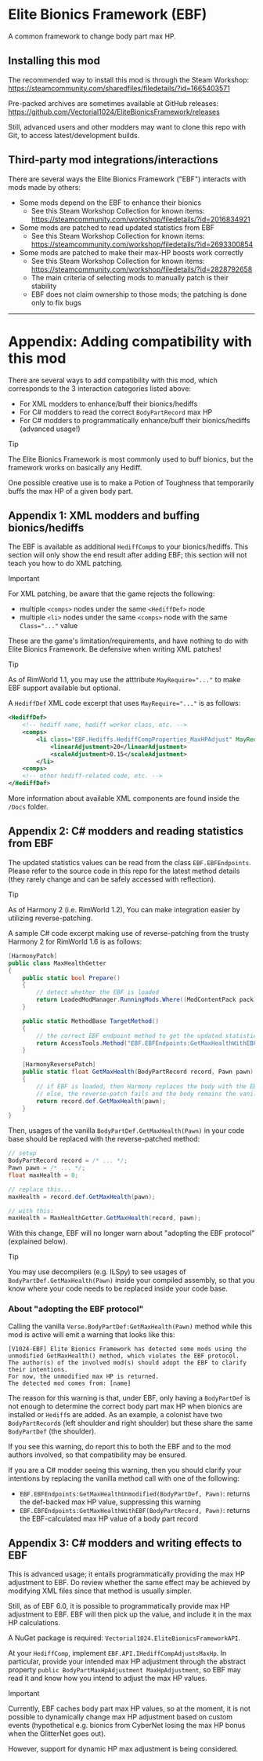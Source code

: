 # Elite Bionics Framework (EBF)
A common framework to change body part max HP.

## Installing this mod
The recommended way to install this mod is through the Steam Workshop: https://steamcommunity.com/sharedfiles/filedetails/?id=1665403571

Pre-packed archives are sometimes available at GitHub releases: https://github.com/Vectorial1024/EliteBionicsFramework/releases

Still, advanced users and other modders may want to clone this repo with Git, to access latest/development builds.

## Third-party mod integrations/interactions
There are several ways the Elite Bionics Framework ("EBF") interacts with mods made by others:
- Some mods depend on the EBF to enhance their bionics
  - See this Steam Workshop Collection for known items: https://steamcommunity.com/workshop/filedetails/?id=2016834921
- Some mods are patched to read updated statistics from EBF
  - See this Steam Workshop Collection for known items: https://steamcommunity.com/workshop/filedetails/?id=2693300854
- Some mods are patched to make their max-HP boosts work correctly
  - See this Steam Workshop Collection for known items: https://steamcommunity.com/workshop/filedetails/?id=2828792658
  - The main criteria of selecting mods to manually patch is their stability
  - EBF does not claim ownership to those mods; the patching is done only to fix bugs

------

# Appendix: Adding compatibility with this mod
There are several ways to add compatibility with this mod, which corresponds to the 3 interaction categories listed above:
- For XML modders to enhance/buff their bionics/hediffs
- For C# modders to read the correct `BodyPartRecord` max HP
- For C# modders to programmatically enhance/buff their bionics/hediffs (advanced usage!)

> [!TIP]
> The Elite Bionics Framework is most commonly used to buff bionics, but the framework works on basically any Hediff.
>
> One possible creative use is to make a Potion of Toughness that temporarily buffs the max HP of a given body part.

## Appendix 1: XML modders and buffing bionics/hediffs
The EBF is available as additional `HediffComp`s to your bionics/hediffs. This section will only show the end result after adding EBF; this section will not teach you how to do XML patching.

> [!IMPORTANT]
> For XML patching, be aware that the game rejects the following:
> - multiple `<comps>` nodes under the same `<HediffDef>` node
> - multiple `<li>` nodes under the same `<comps>` node with the same `Class="..."` value
>
> These are the game's limitation/requirements, and have nothing to do with Elite Bionics Framework. Be defensive when writing XML patches!

> [!TIP]
> As of RimWorld 1.1, you may use the atttribute `MayRequire="..."` to make EBF support available but optional.

A `HediffDef` XML code excerpt that uses `MayRequire="..."` is as follows:

```xml
<HediffDef>
    <!-- hediff name, hediff worker class, etc. -->
    <comps>
        <li class="EBF.Hediffs.HediffCompProperties_MaxHPAdjust" MayRequire="V1024.EBFramework">
            <linearAdjustment>20</linearAdjustment>
            <scaleAdjustment>0.15</scaleAdjustment>
        </li>
    <comps>
    <!-- other hediff-related code, etc. -->
</HediffDef>
```

More information about available XML components are found inside the `/Docs` folder.

## Appendix 2: C# modders and reading statistics from EBF
The updated statistics values can be read from the class `EBF.EBFEndpoints`. Please refer to the source code in this repo for the latest method details (they rarely change and can be safely accessed with reflection). 

> [!TIP]
> As of Harmony 2 (i.e. RimWorld 1.2), You can make integration easier by utilizing reverse-patching.

A sample C# code excerpt making use of reverse-patching from the trusty Harmony 2 for RimWorld 1.6 is as follows:

```c#
[HarmonyPatch]
public class MaxHealthGetter
{
    public static bool Prepare()
    {
        // detect whether the EBF is loaded
        return LoadedModManager.RunningMods.Where((ModContentPack pack) => pack.PackageId == "V1024.EBFramework");
    }

    public static MethodBase TargetMethod()
    {
        // the correct EBF endpoint method to get the updated statistics
        return AccessTools.Method("EBF.EBFEndpoints:GetMaxHealthWithEBF");
    }

    [HarmonyReversePatch]
    public static float GetMaxHealth(BodyPartRecord record, Pawn pawn)
    {
        // if EBF is loaded, then Harmony replaces the body with the EBF endpoint method
        // else, the reverse-patch fails and the body remains the vanilla GetMaxHealth().
        return record.def.GetMaxHealth(pawn);
    }
}
```

Then, usages of the vanilla `BodyPartDef.GetMaxHealth(Pawn)` in your code base should be replaced with the reverse-patched method:

```c#
// setup
BodyPartRecord record = /* ... */;
Pawn pawn = /* ... */;
float maxHealth = 0;

// replace this...
maxHealth = record.def.GetMaxHealth(pawn);

// with this:
maxHealth = MaxHealthGetter.GetMaxHealth(record, pawn);
```

With this change, EBF will no longer warn about "adopting the EBF protocol" (explained below).

> [!TIP]
> You may use decompilers (e.g. ILSpy) to see usages of `BodyPartDef.GetMaxHealth(Pawn)` inside your compiled assembly, so that you know where your code needs to be replaced inside your code base.

### About "adopting the EBF protocol"
Calling the vanilla `Verse.BodyPartDef:GetMaxHealth(Pawn)` method while this mod is active will emit a warning that looks like this:

```
[V1024-EBF] Elite Bionics Framework has detected some mods using the unmodified GetMaxHealth() method, which violates the EBF protocol. 
The author(s) of the involved mod(s) should adopt the EBF to clarify their intentions.
For now, the unmodified max HP is returned.
The detected mod comes from: [name]
```

The reason for this warning is that, under EBF, only having a `BodyPartDef` is not enough to determine the correct body part max HP when bionics are installed or `Hediff`s are added. As an example, a colonist have two `BodyPartRecord`s (left shoulder and right shoulder) but these share the same `BodyPartDef` (the shoulder).

If you see this warning, do report this to both the EBF and to the mod authors involved, so that compatibility may be ensured.

If you are a C# modder seeing this warning, then you should clarify your intentions by replacing the vanilla method call with one of the following:
- `EBF.EBFEndpoints:GetMaxHealthUnmodified(BodyPartDef, Pawn)`: returns the def-backed max HP value, suppressing this warning
- `EBF.EBFEndpoints:GetMaxHealthWithEBF(BodyPartRecord, Pawn)`: returns the EBF-calculated max HP value of a body part record

## Appendix 3: C# modders and writing effects to EBF
This is advanced usage; it entails programmatically providing the max HP adjustment to EBF. Do review whether the same effect may be achieved by modifying XML files since that method is usually simpler.

Still, as of EBF 6.0, it is possible to programmatically provide max HP adjustment to EBF. EBF will then pick up the value, and include it in the max HP calculations.

A NuGet package is required: `Vectorial1024.EliteBionicsFrameworkAPI`.

At your `HediffComp`, implement `EBF.API.IHediffCompAdjustsMaxHp`. In particular, provide your intended max HP adjustment through the abstract property `public BodyPartMaxHpAdjustment MaxHpAdjustment`, so EBF may read it and know how you intend to adjust the max HP values.

> [!IMPORTANT]
> Currently, EBF caches body part max HP values, so at the moment, it is not possible to dynamically change max HP adjustment based on custom events (hypothetical e.g. bionics from CyberNet losing the max HP bonus when the GlitterNet goes out).
>
> However, support for dynamic HP max adjustment is being considered.
